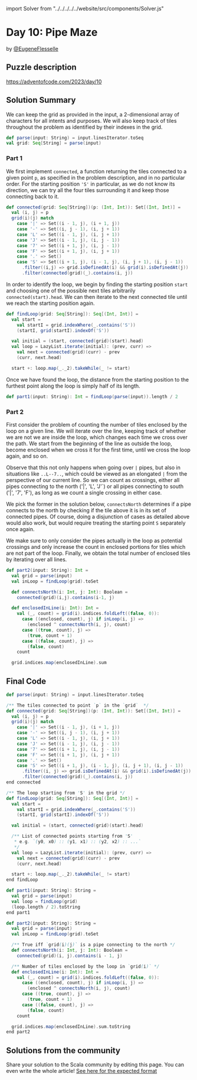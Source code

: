 import Solver from "../../../../../website/src/components/Solver.js"

# Day 10: Pipe Maze

by [@EugeneFlesselle](https://github.com/EugeneFlesselle)

## Puzzle description

https://adventofcode.com/2023/day/10


## Solution Summary

We can keep the grid as provided in the input, a 2-dimensional array of characters for all intents and purposes.
We will also keep track of tiles throughout the problem as identified by their indexes in the grid.
```scala 3
def parse(input: String) = input.linesIterator.toSeq
val grid: Seq[String] = parse(input)
```

### Part 1

We first implement `connected`, a function returning the tiles connected to a given point `p`,
as specified in the problem description, and in no particular order.
For the starting position `'S'` in particular, as we do not know its direction,
we can try all the four tiles surrounding it and keep those connecting back to it.

```scala 3
def connected(grid: Seq[String])(p: (Int, Int)): Set[(Int, Int)] =
  val (i, j) = p
  grid(i)(j) match
    case '|' => Set((i - 1, j), (i + 1, j))
    case '-' => Set((i, j - 1), (i, j + 1))
    case 'L' => Set((i - 1, j), (i, j + 1))
    case 'J' => Set((i - 1, j), (i, j - 1))
    case '7' => Set((i + 1, j), (i, j - 1))
    case 'F' => Set((i + 1, j), (i, j + 1))
    case '.' => Set()
    case 'S' => Set((i + 1, j), (i - 1, j), (i, j + 1), (i, j - 1))
      .filter((i,j) => grid.isDefinedAt(i) && grid(i).isDefinedAt(j))
      .filter(connected(grid)(_).contains(i, j))
```

In order to identify the loop, we begin by finding the starting position `start`
and choosing one of the possible next tiles arbitrarily `connected(start).head`.
We can then iterate to the next connected tile until we reach the starting position again.

```scala 3
def findLoop(grid: Seq[String]): Seq[(Int, Int)] =
  val start =
    val startI = grid.indexWhere(_.contains('S'))
    (startI, grid(startI).indexOf('S'))

  val initial = (start, connected(grid)(start).head)
  val loop = LazyList.iterate(initial): (prev, curr) =>
    val next = connected(grid)(curr) - prev
    (curr, next.head)

  start +: loop.map(_._2).takeWhile(_ != start)
```

Once we have found the loop,
the distance from the starting position to the furthest point along the loop
is simply half of its length.

```scala 3
def part1(input: String): Int = findLoop(parse(input)).length / 2
```


### Part 2

First consider the problem of counting the number of tiles enclosed by the loop on a given line.
We will iterate over the line, keeping track of whether we are not we are inside the loop, which changes each time we cross over the path.
We start from the beginning of the line as outside the loop,
become enclosed when we cross it for the first time, until we cross the loop again, and so on.

Observe that this not only happens when going over `|` pipes, but also in situations like `..L--7..`,
which could be viewed as an elongated `|` from the perspective of our current line.
So we can count as crossings, either all pipes connecting to the north ('|', 'L', 'J'`)
or all pipes connecting to south ('|', '7', 'F'), as long as we count a single crossing in either case.

We pick the former in the solution below,
`connectsNorth` determines if a pipe connects to the north by checking if the tile above it is in its set of connected pipes.
Of course, doing a disjunction of cases as detailed above would also work, but would require treating the starting point `S` separately once again.

[//]: # (Also observe that the `connected` function actually encodes a generalization of the previously described cases.)

We make sure to only consider the pipes actually in the loop as potential crossings
and only increase the count in enclosed portions for tiles which are not part of the loop.
Finally, we obtain the total number of enclosed tiles by iterating over all lines.

```scala 3
def part2(input: String): Int =
  val grid = parse(input)
  val inLoop = findLoop(grid).toSet

  def connectsNorth(i: Int, j: Int): Boolean =
    connected(grid)(i,j).contains(i-1, j)

  def enclosedInLine(i: Int): Int =
    val (_, count) = grid(i).indices.foldLeft((false, 0)):
      case ((enclosed, count), j) if inLoop(i, j) =>
        (enclosed ^ connectsNorth(i, j), count)
      case ((true, count), j) =>
        (true, count + 1)
      case ((false, count), j) =>
        (false, count)
    count

  grid.indices.map(enclosedInLine).sum
```

## Final Code

```scala 3
def parse(input: String) = input.linesIterator.toSeq

/** The tiles connected to point `p` in the `grid`  */
def connected(grid: Seq[String])(p: (Int, Int)): Set[(Int, Int)] =
  val (i, j) = p
  grid(i)(j) match
    case '|' => Set((i - 1, j), (i + 1, j))
    case '-' => Set((i, j - 1), (i, j + 1))
    case 'L' => Set((i - 1, j), (i, j + 1))
    case 'J' => Set((i - 1, j), (i, j - 1))
    case '7' => Set((i + 1, j), (i, j - 1))
    case 'F' => Set((i + 1, j), (i, j + 1))
    case '.' => Set()
    case 'S' => Set((i + 1, j), (i - 1, j), (i, j + 1), (i, j - 1))
      .filter((i, j) => grid.isDefinedAt(i) && grid(i).isDefinedAt(j))
      .filter(connected(grid)(_).contains(i, j))
end connected

/** The loop starting from 'S' in the grid */
def findLoop(grid: Seq[String]): Seq[(Int, Int)] =
  val start =
    val startI = grid.indexWhere(_.contains('S'))
    (startI, grid(startI).indexOf('S'))

  val initial = (start, connected(grid)(start).head)

  /** List of connected points starting from 'S'
   * e.g. `(y0, x0) :: (y1, x1) :: (y2, x2) :: ...`
   */
  val loop = LazyList.iterate(initial): (prev, curr) =>
    val next = connected(grid)(curr) - prev
    (curr, next.head)

  start +: loop.map(_._2).takeWhile(_ != start)
end findLoop

def part1(input: String): String =
  val grid = parse(input)
  val loop = findLoop(grid)
  (loop.length / 2).toString
end part1

def part2(input: String): String =
  val grid = parse(input)
  val inLoop = findLoop(grid).toSet

  /** True iff `grid(i)(j)` is a pipe connecting to the north */
  def connectsNorth(i: Int, j: Int): Boolean =
    connected(grid)(i, j).contains(i - 1, j)

  /** Number of tiles enclosed by the loop in `grid(i)` */
  def enclosedInLine(i: Int): Int =
    val (_, count) = grid(i).indices.foldLeft((false, 0)):
      case ((enclosed, count), j) if inLoop(i, j) =>
        (enclosed ^ connectsNorth(i, j), count)
      case ((true, count), j) =>
        (true, count + 1)
      case ((false, count), j) =>
        (false, count)
    count

  grid.indices.map(enclosedInLine).sum.toString
end part2
```

## Solutions from the community

Share your solution to the Scala community by editing this page.
You can even write the whole article! [See here for the expected format](https://github.com/scalacenter/scala-advent-of-code/discussions/424)
